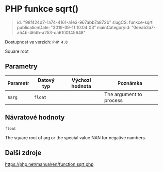 PHP funkce sqrt()
================================

> id: "98f424d7-1a74-4161-a1e3-967abb7a872b"
> slugCS: funkce-sqrt
> publicationDate: "2019-09-11 10:04:03"
> mainCategoryId: "0eeab3a7-a54b-46db-a253-ca6100145648"

Dostupnost ve verzích: `PHP 4.0`

Square root


Parametry
--------------

| Parametr | Datový typ | Výchozí hodnota | Poznámka |
|-----|-----|-----|-----|
| `$arg` | `float` |  | The argument to process |


Návratové hodnoty
----------------

`float`

The square root of arg
or the special value NAN for negative numbers.

Další zdroje
------------

https://php.net/manual/en/function.sqrt.php
